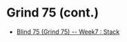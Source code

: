 # Grind 75 (cont.)
- [Blind 75 (Grind 75) -- Week7 : Stack](https://docs.google.com/presentation/d/1VREhJgozpiAdxO38X0DlB5Q4MiBinCl3Kw3xJfVKVPg/edit#slide=id.g2a7823ba7e9_0_229)
